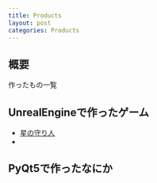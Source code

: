 ```yaml
---
title: Products
layout: post
categories: Products
---
```


## 概要
作ったもの一覧

## UnrealEngineで作ったゲーム
* [星の守り人]({}/Hoshimori/Hoshimori-Home)
* 

## PyQt5で作ったなにか

